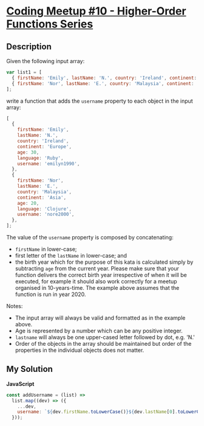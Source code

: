 # [Coding Meetup #10 - Higher-Order Functions Series]()

## Description

Given the following input array:

```js
var list1 = [
  { firstName: 'Emily', lastName: 'N.', country: 'Ireland', continent: 'Europe', age: 30, language: 'Ruby' },
  { firstName: 'Nor', lastName: 'E.', country: 'Malaysia', continent: 'Asia', age: 20, language: 'Clojure' },
];
```

write a function that adds the `username` property to each object in the input array:

```js
[
  {
    firstName: 'Emily',
    lastName: 'N.',
    country: 'Ireland',
    continent: 'Europe',
    age: 30,
    language: 'Ruby',
    username: 'emilyn1990',
  },
  {
    firstName: 'Nor',
    lastName: 'E.',
    country: 'Malaysia',
    continent: 'Asia',
    age: 20,
    language: 'Clojure',
    username: 'nore2000',
  },
];
```

The value of the `username` property is composed by concatenating:

- `firstName` in lower-case;
- first letter of the `lastName` in lower-case; and
- the birth year which for the purpose of this kata is calculated simply by subtracting `age` from the current year. Please make sure that your function delivers the correct birth year irrespective of when it will be executed, for example it should also work correctly for a meetup organised in 10-years-time. The example above assumes that the function is run in year 2020.

Notes:

- The input array will always be valid and formatted as in the example above.
- Age is represented by a number which can be any positive integer.
- `lastname` will always be one upper-cased letter followed by dot, e.g. 'N.'
- Order of the objects in the array should be maintained but order of the properties in the individual objects does not matter.

## My Solution

**JavaScript**

```js
const addUsername = (list) =>
  list.map((dev) => ({
    ...dev,
    username: `${dev.firstName.toLowerCase()}${dev.lastName[0].toLowerCase()}${new Date().getFullYear() - dev.age}`,
  }));
```
